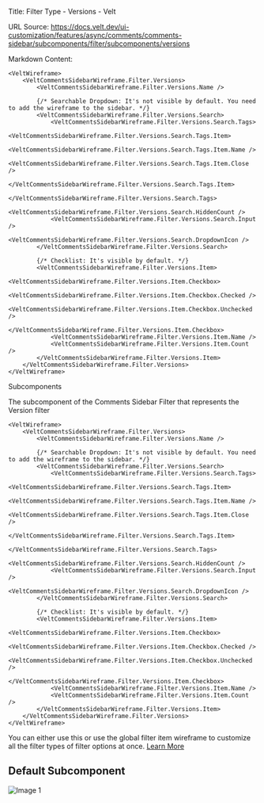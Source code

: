 Title: Filter Type - Versions - Velt

URL Source: https://docs.velt.dev/ui-customization/features/async/comments/comments-sidebar/subcomponents/filter/subcomponents/versions

Markdown Content:
```
<VeltWireframe>
    <VeltCommentsSidebarWireframe.Filter.Versions>
        <VeltCommentsSidebarWireframe.Filter.Versions.Name />

        {/* Searchable Dropdown: It's not visible by default. You need to add the wireframe to the sidebar. */}
        <VeltCommentsSidebarWireframe.Filter.Versions.Search>
            <VeltCommentsSidebarWireframe.Filter.Versions.Search.Tags>
                <VeltCommentsSidebarWireframe.Filter.Versions.Search.Tags.Item>
                    <VeltCommentsSidebarWireframe.Filter.Versions.Search.Tags.Item.Name />
                    <VeltCommentsSidebarWireframe.Filter.Versions.Search.Tags.Item.Close />
                </VeltCommentsSidebarWireframe.Filter.Versions.Search.Tags.Item>
            </VeltCommentsSidebarWireframe.Filter.Versions.Search.Tags>
            <VeltCommentsSidebarWireframe.Filter.Versions.Search.HiddenCount />
            <VeltCommentsSidebarWireframe.Filter.Versions.Search.Input />
            <VeltCommentsSidebarWireframe.Filter.Versions.Search.DropdownIcon />
        </VeltCommentsSidebarWireframe.Filter.Versions.Search>

        {/* Checklist: It's visible by default. */}
        <VeltCommentsSidebarWireframe.Filter.Versions.Item>
            <VeltCommentsSidebarWireframe.Filter.Versions.Item.Checkbox>
                <VeltCommentsSidebarWireframe.Filter.Versions.Item.Checkbox.Checked />
                <VeltCommentsSidebarWireframe.Filter.Versions.Item.Checkbox.Unchecked />
            </VeltCommentsSidebarWireframe.Filter.Versions.Item.Checkbox>
            <VeltCommentsSidebarWireframe.Filter.Versions.Item.Name />
            <VeltCommentsSidebarWireframe.Filter.Versions.Item.Count />
        </VeltCommentsSidebarWireframe.Filter.Versions.Item>
    </VeltCommentsSidebarWireframe.Filter.Versions>
</VeltWireframe>
```

Subcomponents

The subcomponent of the Comments Sidebar Filter that represents the Version filter

```
<VeltWireframe>
    <VeltCommentsSidebarWireframe.Filter.Versions>
        <VeltCommentsSidebarWireframe.Filter.Versions.Name />

        {/* Searchable Dropdown: It's not visible by default. You need to add the wireframe to the sidebar. */}
        <VeltCommentsSidebarWireframe.Filter.Versions.Search>
            <VeltCommentsSidebarWireframe.Filter.Versions.Search.Tags>
                <VeltCommentsSidebarWireframe.Filter.Versions.Search.Tags.Item>
                    <VeltCommentsSidebarWireframe.Filter.Versions.Search.Tags.Item.Name />
                    <VeltCommentsSidebarWireframe.Filter.Versions.Search.Tags.Item.Close />
                </VeltCommentsSidebarWireframe.Filter.Versions.Search.Tags.Item>
            </VeltCommentsSidebarWireframe.Filter.Versions.Search.Tags>
            <VeltCommentsSidebarWireframe.Filter.Versions.Search.HiddenCount />
            <VeltCommentsSidebarWireframe.Filter.Versions.Search.Input />
            <VeltCommentsSidebarWireframe.Filter.Versions.Search.DropdownIcon />
        </VeltCommentsSidebarWireframe.Filter.Versions.Search>

        {/* Checklist: It's visible by default. */}
        <VeltCommentsSidebarWireframe.Filter.Versions.Item>
            <VeltCommentsSidebarWireframe.Filter.Versions.Item.Checkbox>
                <VeltCommentsSidebarWireframe.Filter.Versions.Item.Checkbox.Checked />
                <VeltCommentsSidebarWireframe.Filter.Versions.Item.Checkbox.Unchecked />
            </VeltCommentsSidebarWireframe.Filter.Versions.Item.Checkbox>
            <VeltCommentsSidebarWireframe.Filter.Versions.Item.Name />
            <VeltCommentsSidebarWireframe.Filter.Versions.Item.Count />
        </VeltCommentsSidebarWireframe.Filter.Versions.Item>
    </VeltCommentsSidebarWireframe.Filter.Versions>
</VeltWireframe>
```

You can either use this or use the global filter item wireframe to customize all the filter types of filter options at once. [Learn More](https://docs.velt.dev/ui-customization/features/async/comments/comments-sidebar/subcomponents/filter/subcomponents/filter-item)

Default Subcomponent
--------------------

![Image 1](https://mintlify.s3.us-west-1.amazonaws.com/velt/images/customization/filter-versions.png)
